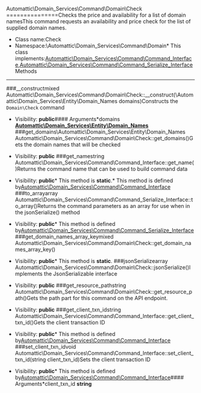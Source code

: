 Automattic\Domain_Services\Command\Domain\Check
===============Checks the price and availability for a list of domain namesThis command requests an availability and price check for the list of supplied domain names.
* Class name:Check
* Namespace:\Automattic\Domain_Services\Command\Domain* This class implements:[Automattic\Domain_Services\Command\Command_Interface](Automattic-Domain_Services-Command-Command_Interface.md),[Automattic\Domain_Services\Command\Command_Serialize_Interface](Automattic-Domain_Services-Command-Command_Serialize_Interface.md)Methods
-------
###__constructmixed Automattic\Domain_Services\Command\Domain\Check::__construct(\Automattic\Domain_Services\Entity\Domain_Names domains)Constructs the `Domain\Check` command



* Visibility: **public**#### Arguments*domains **[Automattic\Domain_Services\Entity\Domain_Names](Automattic-Domain_Services-Entity-Domain_Names.md)**
###get_domains\Automattic\Domain_Services\Entity\Domain_Names Automattic\Domain_Services\Command\Domain\Check::get_domains()Gets the domain names that will be checked



* Visibility: **public**
###get_namestring Automattic\Domain_Services\Command\Command_Interface::get_name()Returns the command name that can be used to build command data



* Visibility: **public*** This method is **static**.* This method is defined by[Automattic\Domain_Services\Command\Command_Interface](Automattic-Domain_Services-Command-Command_Interface.md)
###to_arrayarray Automattic\Domain_Services\Command\Command_Serialize_Interface::to_array()Returns the command parameters as an array for use when in the jsonSerialize() method



* Visibility: **public*** This method is defined by[Automattic\Domain_Services\Command\Command_Serialize_Interface](Automattic-Domain_Services-Command-Command_Serialize_Interface.md)
###get_domain_names_array_keymixed Automattic\Domain_Services\Command\Domain\Check::get_domain_names_array_key()



* Visibility: **public*** This method is **static**.
###jsonSerializearray Automattic\Domain_Services\Command\Domain\Check::jsonSerialize()Implements the JsonSerializable interface



* Visibility: **public**
###get_resource_pathstring Automattic\Domain_Services\Command\Domain\Check::get_resource_path()Gets the path part for this command on the API endpoint.



* Visibility: **public**
###get_client_txn_idstring Automattic\Domain_Services\Command\Command_Interface::get_client_txn_id()Gets the client transaction ID



* Visibility: **public*** This method is defined by[Automattic\Domain_Services\Command\Command_Interface](Automattic-Domain_Services-Command-Command_Interface.md)
###set_client_txn_idvoid Automattic\Domain_Services\Command\Command_Interface::set_client_txn_id(string client_txn_id)Sets the client transaction ID



* Visibility: **public*** This method is defined by[Automattic\Domain_Services\Command\Command_Interface](Automattic-Domain_Services-Command-Command_Interface.md)#### Arguments*client_txn_id **string**